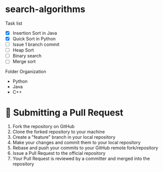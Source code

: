 # search-algorithms

Task list

- [x] Insertion Sort in Java
- [x] Quick Sort in Python
- [ ] Issue 1 branch commit
- [ ] Heap Sort
- [ ] Binary search
- [ ] Merge sort

Folder Organization

- Python
- Java
- C++


# 🚀 Submitting a Pull Request

1. Fork the repository on GitHub
2. Clone the forked repository to your machine
3. Create a "feature" branch in your local repository
4. Make your changes and commit them to your local repository
5. Rebase and push your commits to your GitHub remote fork/repository
6. Issue a Pull Request to the official repository
7. Your Pull Request is reviewed by a committer and merged into the repository
